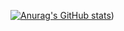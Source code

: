 [![Anurag's GitHub stats](https://github-readme-stats.vercel.app/api?username=Adal01672)](https://github.com/anuraghazra/github-readme-stats&show_icons=true))
